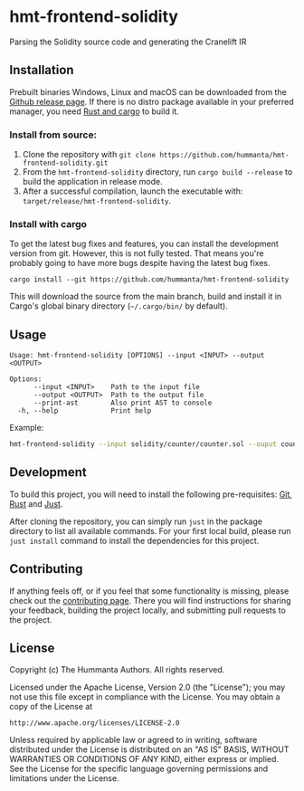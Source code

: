 # hmt-frontend-solidity

Parsing the Solidity source code and generating the Cranelift IR

## Installation

Prebuilt binaries Windows, Linux and macOS can be downloaded from the
[Github release page](https://github.com/hummanta/hmt-frontend-solidity/releases/latest).
If there is no distro package available in your preferred manager,
you need [Rust and cargo](https://www.rust-lang.org/tools/install) to build it.

### Install from source:

1. Clone the repository with `git clone
   https://github.com/hummanta/hmt-frontend-solidity.git`
2. From the `hmt-frontend-solidity` directory, run `cargo build --release` to
   build the application in release mode.
3. After a successful compilation, launch the executable with:
   `target/release/hmt-frontend-solidity`.

### Install with cargo

To get the latest bug fixes and features, you can install the development
version from git. However, this is not fully tested. That means you're probably
going to have more bugs despite having the latest bug fixes.

```
cargo install --git https://github.com/hummanta/hmt-frontend-solidity
```

This will download the source from the main branch, build and install it in
Cargo's global binary directory (`~/.cargo/bin/` by default).

## Usage

```text
Usage: hmt-frontend-solidity [OPTIONS] --input <INPUT> --output <OUTPUT>

Options:
      --input <INPUT>    Path to the input file
      --output <OUTPUT>  Path to the output file
      --print-ast        Also print AST to console
  -h, --help             Print help
```

Example:

```bash
hmt-frontend-solidity --input solidity/counter/counter.sol --ouput counter.clif
```

## Development

To build this project, you will need to install the following pre-requisites:
[Git](https://git-scm.com/downloads),
[Rust](https://www.rust-lang.org/tools/install) and
[Just](https://github.com/casey/just).

After cloning the repository, you can simply run `just` in the package directory
to list all available commands. For your first local build, please run `just
install` command to install the dependencies for this project.

## Contributing

If anything feels off, or if you feel that some functionality is missing, please
check out the [contributing page](CONTRIBUTING.md). There you will find
instructions for sharing your feedback, building the project locally, and
submitting pull requests to the project.

## License

Copyright (c) The Hummanta Authors. All rights reserved.

Licensed under the Apache License, Version 2.0 (the "License");
you may not use this file except in compliance with the License.
You may obtain a copy of the License at

    http://www.apache.org/licenses/LICENSE-2.0

Unless required by applicable law or agreed to in writing, software
distributed under the License is distributed on an "AS IS" BASIS,
WITHOUT WARRANTIES OR CONDITIONS OF ANY KIND, either express or implied.
See the License for the specific language governing permissions and
limitations under the License.
